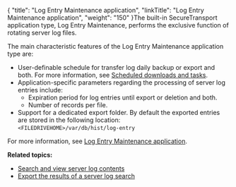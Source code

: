 {
    "title": "Log Entry Maintenance application",
    "linkTitle": "Log Entry Maintenance application",
    "weight": "150"
}The built-in <span class="mc-variable axway_variables.Component_Short_Name variable">SecureTransport</span> application type, Log Entry Maintenance, performs the exclusive function of rotating server log files.

The main characteristic features of the Log Entry Maintenance application type are:

-   User-definable schedule for transfer log daily backup or export and both. For more information, see <a href="../../../accounts/c_st_subscriptions/t_st_subscriptions#Schedule" class="MCXref xref">Scheduled downloads and tasks</a>.
-   Application-specific parameters regarding the processing of server log entries include:
    -   Expiration period for log entries until export or deletion and both.
    -   Number of records per file.
-   Support for a dedicated export folder. By default the exported entries are stored in the following location:  
    `<FILEDRIVEHOME>/var/db/hist/log-entry`

For more information, see <a href="../../../applications/applicationslogentrymaintenance#top" class="MCXref xref">Log Entry Maintenance application</a>.

**Related topics:**

-   <a href="../t_st_search_view_server_log_contents" class="MCXref xref">Search and view server log contents</a>
-   <a href="../t_st_export_results_server_log_search" class="MCXref xref">Export the results of a server log search</a>
